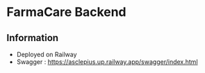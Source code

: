 # FarmaCare Backend

## Information
- Deployed on Railway
- Swagger : https://asclepius.up.railway.app/swagger/index.html

